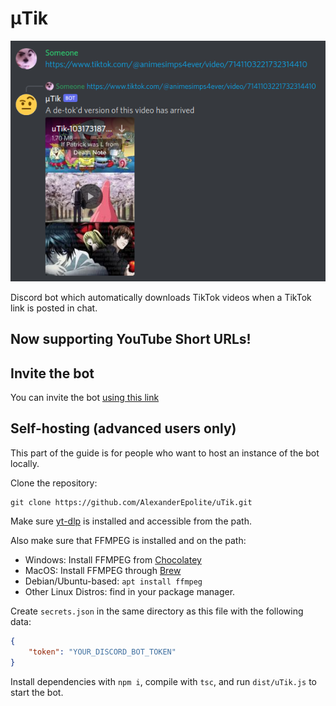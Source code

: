 # μTik

![eyebrow](https://raw.githubusercontent.com/alexanderepolite/uTik/master/demo.png)

Discord bot which automatically downloads TikTok videos when a TikTok link is posted in chat.

## Now supporting YouTube Short URLs!

## Invite the bot

You can invite the bot [using this link](https://discord.com/api/oauth2/authorize?client_id=1031412241083416576&permissions=0&scope=bot)

## Self-hosting (advanced users only)

This part of the guide is for people who want to host an instance of the bot locally.

Clone the repository:
```shell
git clone https://github.com/AlexanderEpolite/uTik.git
```

Make sure [yt-dlp](https://github.com/yt-dlp/yt-dlp) is installed and accessible from the path.

Also make sure that FFMPEG is installed and on the path:
- Windows: Install FFMPEG from [Chocolatey](https://chocolatey.org/packages/ffmpeg)
- MacOS: Install FFMPEG through [Brew](https://formulae.brew.sh/formula/ffmpeg)
- Debian/Ubuntu-based: `apt install ffmpeg`
- Other Linux Distros: find in your package manager.

Create `secrets.json` in the same directory as this file with the following data:
```json
{
    "token": "YOUR_DISCORD_BOT_TOKEN"
}
```

Install dependencies with `npm i`, compile with `tsc`, and run `dist/uTik.js` to start the bot.
